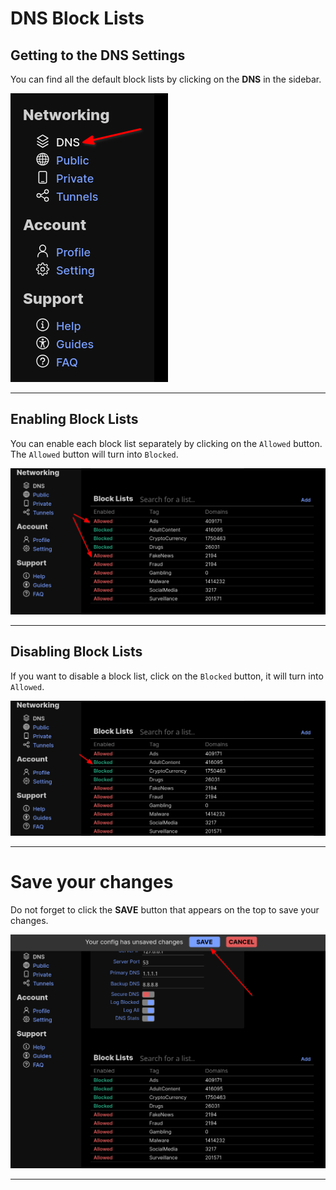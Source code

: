 # DNS Block Lists

## Getting to the DNS Settings
You can find all the default block lists by clicking on the **DNS** in the sidebar.  

![go to the DNS page](https://raw.githubusercontent.com/tunnels-is/media/master/v3/guides/dns/dns-blocklist-0.png)

---

## Enabling Block Lists

You can enable each block list separately by clicking on the `Allowed` button. The 
`Allowed` button will turn into `Blocked`. 

![enable block lists](https://raw.githubusercontent.com/tunnels-is/media/master/v3/guides/dns/dns-blocklist-1.png)

---

## Disabling Block Lists

If you want to disable a block list, click on the `Blocked` button, it will turn into `Allowed`.

![disable block lists](https://raw.githubusercontent.com/tunnels-is/media/master/v3/guides/dns/dns-blocklist-2.png)

---

# Save your changes

Do not forget to click the **SAVE** button that appears on the top to save your changes.

![dont forget to save](https://raw.githubusercontent.com/tunnels-is/media/master/v3/guides/dns/dns-blocklist-3.png)

---
